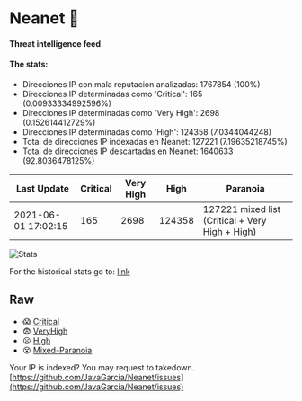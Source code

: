 # Neanet :hocho:
#### Threat intelligence feed
#### The stats:

- Direcciones IP con mala reputacion analizadas: 1767854 (100%)
- Direcciones IP determinadas como 'Critical':  165 (0.00933334992596%)
- Direcciones IP determinadas como 'Very High':  2698 (0.152614412729%)
- Direcciones IP determinadas como 'High':  124358 (7.0344044248)
- Total de direcciones IP indexadas en Neanet:  127221 (7.19635218745%)
- Total de direcciones IP descartadas en Neanet:  1640633 (92.8036478125%)

| Last Update | Critical | Very High | High | Paranoia |
| --- | --- | --- | --- | --- |
| 2021-06-01 17:02:15 | 165 | 2698 | 124358 | 127221 mixed list (Critical + Very High + High)|

![Stats](https://docs.google.com/spreadsheets/d/e/2PACX-1vSnaNMIXVabIpDJjufMlzH7poXnshF3mgd8Is1g9ytUEzVsP5my4Trn8f-xkoLLQ38xpL3HtmUexLo6/pubchart?oid=501124687&format=image)

For the historical stats go to: [link](/stats.csv)
## Raw
- :scream: [Critical](https://raw.githubusercontent.com/JavaGarcia/Neanet/master/blacklists/neanet_critical.txt)
- :fearful: [VeryHigh](https://raw.githubusercontent.com/JavaGarcia/Neanet/master/blacklists/neanet_veryHigh.txtt)
- :frowning: [High](https://raw.githubusercontent.com/JavaGarcia/Neanet/master/blacklists/neanet_high.txt)
- :dizzy_face: [Mixed-Paranoia](https://raw.githubusercontent.com/JavaGarcia/Neanet/master/blacklists/neanet_all.txt)


Your IP is indexed? You may request to takedown. [https://github.com/JavaGarcia/Neanet/issues](https://github.com/JavaGarcia/Neanet/issues)















































































































































































































































































































































































































































































































































































































































































































































































































































































































































































































































































































































































































































































































































































































































































































































































































































































































































































































































































































































































































































































































































































































































































































































































































































































































































































































































































































































































































































































































































































































































































































































































































































































































































































































































































































































































































































































































































































































































































































































































































































































































































































































































































































































































































































































































































































































































































































































































































































































































































































































































































































































































































































































































































































































































































































































































































































































































































































































































































































































































































































































































































































































































































































































































































































































































































































































































































































































































































































































































































